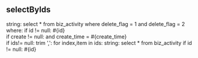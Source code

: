 ## selectByIds
string:
  select * from biz_activity 
  where delete_flag = 1
   and delete_flag = 2
where:
  if id != null:
     #{id}   
  if create != null:
     and create_time = #{create_time}      
  if ids!= null:
  trim ',':
      for index,item in ids:
             string:
                select * from biz_activity
             if id != null:
                  #{id} 